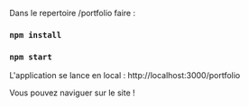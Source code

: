 Dans le repertoire /portfolio faire : 

### `npm install`
### `npm start`

L'application se lance en local : http://localhost:3000/portfolio

Vous pouvez naviguer sur le site !
